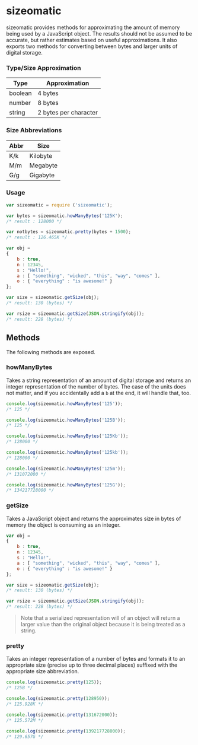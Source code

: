 # sizeomatic #

sizeomatic provides methods for approximating the amount of memory being used by a JavaScript object. The results should not be assumed to be accurate, but rather estimates based on useful approximations. It also exports two methods for converting between bytes and larger units of digital storage.

### Type/Size Approximation ###

| Type    | Approximation         |
|---------|-----------------------|
| boolean | 4 bytes               |
| number  | 8 bytes               |
| string  | 2 bytes per character |

### Size Abbreviations ###

| Abbr | Size     |
|------|----------|
| K/k  | Kilobyte |
| M/m  | Megabyte |
| G/g  | Gigabyte |

### Usage ###

```javascript
var sizeomatic = require ('sizeomatic');

var bytes = sizeomatic.howManyBytes('125K');
/* result : 128000 */

var notbytes = sizeomatic.pretty(bytes + 1500);
/* result : 126.465K */

var obj =
{
	b : true,
	n : 12345,
	s : "Hello!",
	a : [ "something", "wicked", "this", "way", "comes" ],
	o : { "everything" : "is awesome!" }
};

var size = sizeomatic.getSize(obj);
/* result: 130 (bytes) */

var rsize = sizeomatic.getSize(JSON.stringify(obj));
/* result: 228 (bytes) */
```

## Methods ##

The following methods are exposed.

### howManyBytes ###

Takes a string representation of an amount of digital storage and returns an integer representation of the number of bytes. The case of the units does not matter, and if you accidentally add a `b` at the end, it will handle that, too.

```javascript
console.log(sizeomatic.howManyBytes('125'));
/* 125 */

console.log(sizeomatic.howManyBytes('125B'));
/* 125 */

console.log(sizeomatic.howManyBytes('125Kb'));
/* 128000 */

console.log(sizeomatic.howManyBytes('125kb'));
/* 128000 */

console.log(sizeomatic.howManyBytes('125m'));
/* 131072000 */

console.log(sizeomatic.howManyBytes('125G'));
/* 134217728000 */
``` 

### getSize ###

Takes a JavaScript object and returns the approximates size in bytes of memory the object is consuming as an integer.

```javascript
var obj =
{
	b : true,
	n : 12345,
	s : "Hello!",
	a : [ "something", "wicked", "this", "way", "comes" ],
	o : { "everything" : "is awesome!" }
};

var size = sizeomatic.getSize(obj);
/* result: 130 (bytes) */

var rsize = sizeomatic.getSize(JSON.stringify(obj));
/* result: 228 (bytes) */
```

> Note that a serialized representation will of an object will return a larger value than the original object because it is being treated as a string.  

### pretty ###

Takes an integer representation of a number of bytes and formats it to an appropriate size (precise up to three decimal places) suffixed with the appropriate size abbreviation.

```javascript
console.log(sizeomatic.pretty(125));
/* 125B */

console.log(sizeomatic.pretty(128950));
/* 125.928K */

console.log(sizeomatic.pretty(131672000));
/* 125.572M */

console.log(sizeomatic.pretty(139217728000));
/* 129.657G */
```